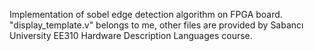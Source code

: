 Implementation of sobel edge detection algorithm on FPGA board. "display_template.v" belongs to me, other files are provided by Sabancı University EE310 Hardware Description Languages course.
